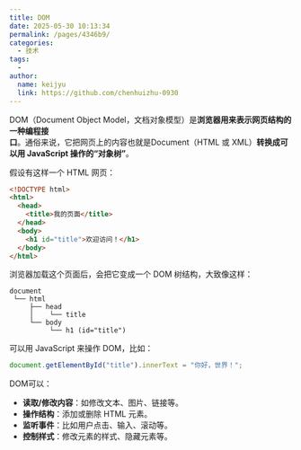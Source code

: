 ```yaml
---
title: DOM
date: 2025-05-30 10:13:34
permalink: /pages/4346b9/
categories:
  - 技术
tags:
  - 
author: 
  name: keijyu
  link: https://github.com/chenhuizhu-0930
---
```

DOM（Document Object Model，文档对象模型）是**浏览器用来表示网页结构的一种编程接口**。通俗来说，它把网页上的内容也就是Document（HTML 或 XML）**转换成可以用 JavaScript 操作的“对象树”**。

假设有这样一个 HTML 网页：

```HTML
<!DOCTYPE html>
<html>
  <head>
    <title>我的页面</title>
  </head>
  <body>
    <h1 id="title">欢迎访问！</h1>
  </body>
</html>
```

浏览器加载这个页面后，会把它变成一个 DOM 树结构，大致像这样：

```text
document
 └── html
     ├── head
     │    └── title
     └── body
          └── h1 (id="title")
```

可以用 JavaScript 来操作 DOM，比如：

```javascript
document.getElementById("title").innerText = "你好，世界！";
```

DOM可以：

- **读取/修改内容**：如修改文本、图片、链接等。
- **操作结构**：添加或删除 HTML 元素。
- **监听事件**：比如用户点击、输入、滚动等。
- **控制样式**：修改元素的样式、隐藏元素等。